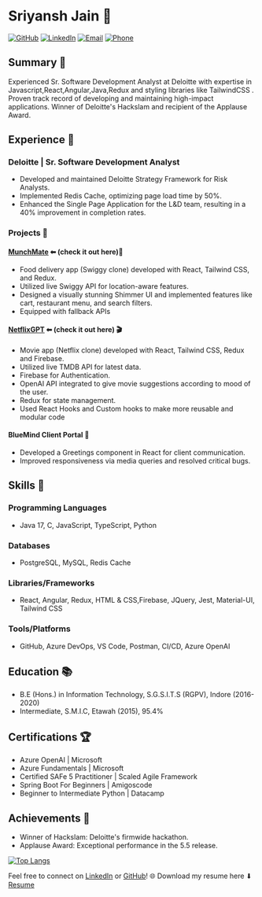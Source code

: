 # Sriyansh Jain 🚀

[![GitHub](https://img.shields.io/badge/Github-Sriyanshjain-blue)](https://github.com/Sriyanshjain) [![LinkedIn](https://img.shields.io/badge/LinkedIn-Sriyansh%20Jain-blue)](https://www.linkedin.com/in/sriyansh-jain-35b876157/) [![Email](https://img.shields.io/badge/Email-sriyanshjain1997%40gmail.com-green)](mailto:sriyanshjain1997@gmail.com) [![Phone](https://img.shields.io/badge/Phone-+91%208077778418-blue)]()

## Summary 🌟

Experienced Sr. Software Development Analyst at Deloitte with expertise in Javascript,React,Angular,Java,Redux and styling libraries like TailwindCSS . Proven track record of developing and maintaining high-impact applications. Winner of Deloitte's Hackslam and recipient of the Applause Award.

## Experience 💼

### Deloitte | Sr. Software Development Analyst
- Developed and maintained Deloitte Strategy Framework for Risk Analysts.
- Implemented Redis Cache, optimizing page load time by 50%.
- Enhanced the Single Page Application for the L&D team, resulting in a 40% improvement in completion rates.

### Projects 🚀

#### [MunchMate](https://swiggyclonesriyansh.vercel.app/)  ⬅ (check it out here)🍔
- Food delivery app (Swiggy clone) developed with React, Tailwind CSS, and Redux.
- Utilized live Swiggy API for location-aware features.
- Designed a visually stunning Shimmer UI and implemented features like cart, restaurant menu, and search filters.
- Equipped with fallback APIs

#### [NetflixGPT](https://flickfrenzy.vercel.app) ⬅ (check it out here) 🎬
- Movie app (Netflix clone) developed with React, Tailwind CSS, Redux and Firebase.
- Utilized live TMDB API for latest data.
- Firebase for Authentication.
- OpenAI API integrated to give movie suggestions according to mood of the user.
- Redux for state management.
- Used React Hooks and Custom hooks to make more reusable and modular code


#### BlueMind Client Portal 💼
- Developed a Greetings component in React for client communication.
- Improved responsiveness via media queries and resolved critical bugs.

## Skills 🚀

### Programming Languages
- Java 17, C, JavaScript, TypeScript, Python

### Databases
- PostgreSQL, MySQL, Redis Cache

### Libraries/Frameworks
- React, Angular, Redux, HTML & CSS,Firebase, JQuery, Jest, Material-UI, Tailwind CSS

### Tools/Platforms
- GitHub, Azure DevOps, VS Code, Postman, CI/CD, Azure OpenAI

## Education 📚

- B.E (Hons.) in Information Technology, S.G.S.I.T.S (RGPV), Indore (2016-2020)
- Intermediate, S.M.I.C, Etawah (2015), 95.4%

## Certifications 🏆

- Azure OpenAI | Microsoft
- Azure Fundamentals | Microsoft
- Certified SAFe 5 Practitioner | Scaled Agile Framework
- Spring Boot For Beginners | Amigoscode
- Beginner to Intermediate Python | Datacamp

## Achievements 🏅

- Winner of Hackslam: Deloitte's firmwide hackathon.
- Applause Award: Exceptional performance in the 5.5 release.

<!--![](https://leetcard.jacoblin.cool/Sriyanshjain1997?animation=false)-->
[![Top Langs](https://github-readme-stats.vercel.app/api/top-langs/?username=Sriyanshjain&layout=donut)](https://github.com/anuraghazra/github-readme-stats)

Feel free to connect on [LinkedIn](https://www.linkedin.com/in/sriyansh-jain-35b876157/) or [GitHub](https://github.com/Sriyanshjain)! 🌐
Download my resume here ⬇ [Resume](https://drive.google.com/file/d/1_DSmpM6H6M7Ze123kZg3fgW_qT4YJoQI/view?usp=drivesdk)
